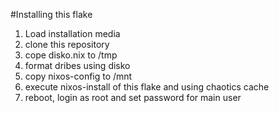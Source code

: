 #Installing this flake

1) Load installation media
2) clone this repository
3) cope disko.nix to /tmp
4) format dribes using disko
5) copy nixos-config to /mnt
6) execute nixos-install of this flake and using chaotics cache
7) reboot, login as root and set password for main user
